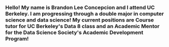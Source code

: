 ### Hello! My name is Brandon Lee Concepcion and I attend UC Berkeley. I am progressing through a double major in computer science and data science! My current positions are Course tutor for UC Berkeley's Data 8 class and an Academic Mentor for the Data Science Society's Academic Development Program! 

<!--
**branbato/branbato** is a ✨ _special_ ✨ repository because its `README.md` (this file) appears on your GitHub profile.

Here are some ideas to get you started:

- 🔭 I’m currently working on ...
- 🌱 I’m currently learning ...
- 👯 I’m looking to collaborate on ...
- 🤔 I’m looking for help with ...
- 💬 Ask me about ...
- 📫 How to reach me: ...
- 😄 Pronouns: ...
- ⚡ Fun fact: ...
-->
